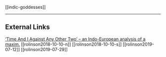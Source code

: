 [[indic-goddesses]]

---

## External Links
[‘Time And I Against Any Other Two’ – an Indo-European analysis of a maxim.](https://aryaakasha.com/2019/07/22/time-and-i-against-any-other-two-an-indo-european-analysis-of-a-maxim/)
[[rolinson2018-10-10-n]]
[[rolinson2018-10-10-s]]
[[rolinson2019-07-12]]
[[rolinson2019-07-29]]